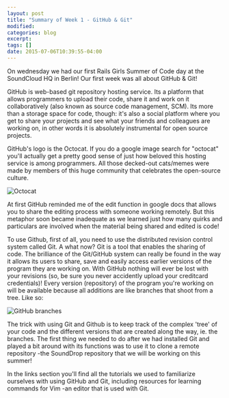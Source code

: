 ```yaml
---
layout: post
title: "Summary of Week 1 - GitHub & Git"
modified:
categories: blog
excerpt:
tags: []
date: 2015-07-06T10:39:55-04:00
---
```


On wednesday we had our first Rails Girls Summer of Code day at the SoundCloud HQ in Berlin! Our first week was all about GitHub & Git!

GitHub is web-based git repository hosting service. Its a platform that allows programmers to upload their code, share it and work on it collaboratively (also known as source code management, SCM). Its more than a storage space for code, though: it's also a social platform where you get to share your projects and see what your friends and colleagues are working on, in other words it is absolutely instrumental for open source projects. 



GitHub's logo is the Octocat. If you do a google image search for "octocat" you'll actually get a pretty good sense of just how beloved this hosting service is among programmers. All those decked-out cats/memes were made by members of this huge community that celebrates the open-source culture. 

![Octocat](/images/Octocat.png)


At first GitHub reminded me of the edit function in google docs that allows you to share the editing process with someone working remotely. But this metaphor soon became inadequate as we learned just how many quirks and particulars are involved when the material being shared and edited is code!

To use Github, first of all, you need to use the distributed revision control system called Git. A what now? Git is a tool that enables the sharing of code. The brilliance of the Git/GitHub system can really be found in the way it allows its users to share, save and easily access earlier versions of the program they are working on. With GitHub nothing will ever be lost with your revisions (so, be sure you never accidently upload your creditcard credentials)! Every version (repository) of the program you're working on will be available because all additions are like branches that shoot from a tree. Like so:

![GitHub branches](/images/git_branches.png)

The trick with using Git and Github is to keep track of the complex 'tree' of your code and the different versions that are created along the way, ie. the branches. The first thing we needed to do after we had installed Git and played a bit around with its functions was to use it to clone a remote repository -the SoundDrop repository that we will be working on this summer!

In the links section you'll find all the tutorials we used to familiarize ourselves with using GitHub and Git, including resources for learning commands for Vim -an editor that is used with Git.